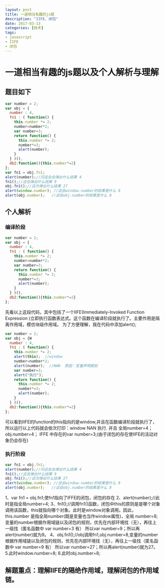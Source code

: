 ```yaml
---
layout: post
title: 一道相当有趣的js题
description: "IIFE、闭包"
date: 2017-03-13
categories: [技术]
tags:
- javascript
- IIFE
- 闭包
---
```

# 一道相当有趣的js题以及个人解析与理解
<!--more-->
## 题目如下
```javascript
var number = 2;
var obj = {
  number : 4,
  fn1 : ( function() {     
    this.number *= 2;
    number=number*2;
    var number=3;
    return function() {
      this.number *= 2;
      number*=3;
      alert(number);
    } 
  } )(),
  db2:function(){this.number*=2}
};
var fn1 = obj.fn1;
alert(number);//问这会会弹出什么结果 4
fn1();//这会弹出什么结果 9
obj.fn1();//这次弹出什么结果 27
alert(window.number); //这会window.number的结果是什么 8 
alert(obj.number);   //这会obj.number的结果是什么 8
```

## 个人解析

### 编译阶段

```javascript
var number = 2;
var obj = {
  number : 4,
  fn1 : ( function() {     
    this.number *= 2;
    number=number*2;
    var number=3;
    return function() {
      this.number *= 2;
      number*=3;
      alert(number);
    } 
  } )(),
  db2:function(){this.number*=2}
};
```

先看以上这段代码，其中包括了一个IIFE(Immediately-Invoked Function Expression )立即执行函数表达式。这个函数在编译阶段就执行了。主要作用是隔离作用域，模仿块级作用域。
为了方便理解，我在代码中添加alert();

```javascript
var number = 2;
var obj = {W
  number : 4,
  fn1 : ( function() {     
    this.number *= 2;
    alert(this);  //window
    number=number*2;
    alert(number);  //NAN  原因：变量声明提前
    var number=3;
    alert("执行");
    return function() {
      this.number *= 2;
      number*=3;
      alert(number);
    } 
  } )(),
  db2:function(){this.number*=2}
};
```

可以看到IIFE的function的this指向的是window,并且在函数编译阶段就执行了，所以运行以上代码就会依次打印：window NAN 执行.
并且 全局number=4； 
     obj.number=4；
     IFFE 中存在的var number=3;(由于闭包的存在使IIFE的活动对象仍会存在)

### 执行阶段

```javascript
var fn1 = obj.fn1;
alert(number);//问这会会弹出什么结果 4
fn1();//这会弹出什么结果 9
obj.fn1();//这次弹出什么结果 27
alert(window.number); //这会window.number的结果是什么 8 
alert(obj.number);   //这会obj.number的结果是什么 8
```

1、var fn1 = obj.fn1;使fn1指向了IFFE的闭包，闭包的存在
2、alert(number);//此时是指全局number=4;
3、fn1();//调用fn1()函数，闭包中this的原则是是哪个对象调用该函数，this就指向哪个对象。此时是window对象调用。因此，
this.number 是指全局number(既是变量也当作window属性)，全局 number=8;
变量的number根据作用域链以及闭包的规则，优先在内部环境找（无），再往上一级找（匿名函数中 var number=3 有） 所以var number=9；所以再alert(number)就为9。
4、obj.fn1();//obj调用fn1,obj.number=8,变量的number根据作用域链以及闭包的规则，优先在内部环境找（无），再往上一级找（匿名函数中 var number=9 有） 所以var number=27；所以再alert(number)就为27。
5.此时window.number=8;
6.此时obj.number=8;

## 解题重点：理解IIFE的隔绝作用域，理解闭包的作用域链。